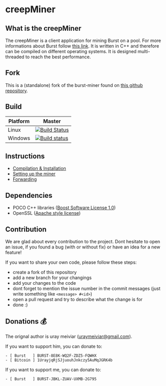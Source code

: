 creepMiner
===========

## What is the creepMiner

The creepMiner is a client application for mining Burst on a pool. For more informations about Burst follow [this link](https://www.burst-team.us/).
It is written in C++ and therefore can be compiled on different operating systems.
It is designed multi-threaded to reach the best performance.

## Fork

This is a (standalone) fork of the burst-miner found on [this github repository](https://github.com/uraymeiviar/burst-miner).

## Build

| Platform | Master |
| -------- | ------ |
|   Linux   | [![Build Status](https://travis-ci.org/Creepsky/creepMiner.svg?branch=master)](https://travis-ci.org/Creepsky/creepMiner) |
|   Windows   | [![Build status](https://ci.appveyor.com/api/projects/status/f78q7xbf4lh6q491/branch/master?svg=true)](https://ci.appveyor.com/project/Creepsky75522/creepMiner/branch/master) |

## Instructions

- [Compilation & Installation](https://github.com/Creepsky/creepMiner/wiki/Compilation-&-Installation)
- [Setting up the miner](https://github.com/Creepsky/creepMiner/wiki/Setting-up-the-miner)
- [Forwarding](https://github.com/Creepsky/creepMiner/wiki/Forwarding)

## Dependencies

- POCO C++ libraries ([Boost Software License 1.0](https://pocoproject.org/license.html))
- OpenSSL ([Apache style license](https://www.openssl.org/source/license.html))

## Contribution

We are glad about every contribution to the project. Dont hesitate to open an issue, if you found a bug (with or without fix) or have an idea for a new feature!

If you want to share your own code, please follow these steps:
- create a fork of this repository
- add a new branch for your changings
- add your changes to the code
- dont forget to mention the issue number in the commit messages (just write something like ```<message> #<id>```)
- open a pull request and try to describe what the change is for
- done :)

## Donations :moneybag:

The orignal author is uray meiviar (uraymeiviar@gmail.com).

If you want to support him, you can donate to:

```
- [ Burst   ] BURST-8E8K-WQ2F-ZDZ5-FQWHX
- [ Bitcoin ] 1UrayjqRjSJjuouhJnkczy5AuMqJGRK4b
```

If you want to support me, you can donate to:

```
- [ Burst   ] BURST-JBKL-ZUAV-UXMB-2G795
```
